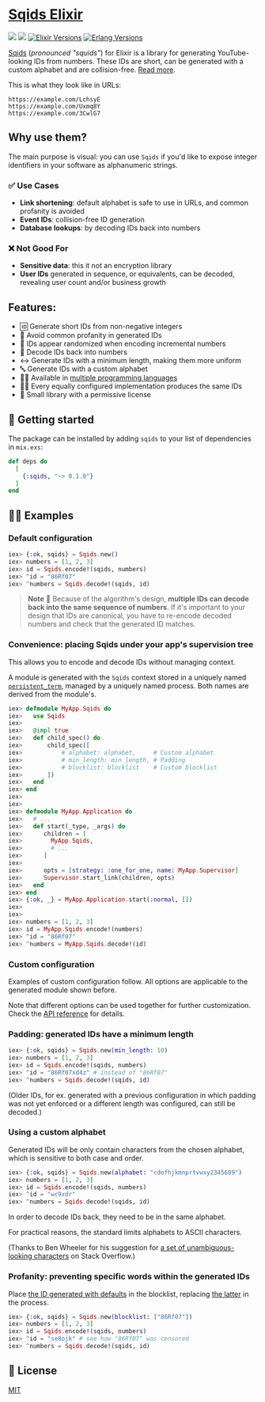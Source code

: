 # [Sqids Elixir](https://sqids.org/elixir)

[![](https://img.shields.io/hexpm/v/sqids.svg?style=flat)](https://hex.pm/packages/sqids)
[![](https://github.com/sqids/sqids-elixir/actions/workflows/ci.yml/badge.svg)](https://github.com/sqids/sqids-elixir/actions/workflows/ci.yml)
[![Elixir Versions](https://img.shields.io/badge/Elixir-1.7%20to%201.15-blue)](https://elixir-lang.org/)
[![Erlang Versions](https://img.shields.io/badge/Erlang%2FOTP-21.3%20to%2026-blue)](https://www.erlang.org)


[Sqids](https://sqids.org/elixir) (*pronounced "squids"*) for Elixir is a
library for generating YouTube-looking IDs from numbers. These IDs are short,
can be generated with a custom alphabet and are collision-free. [Read
more](https://sqids.org/faq).

This is what they look like in URLs:
```
https://example.com/LchsyE
https://example.com/Uxmq8Y
https://example.com/3CwlG7
```

## Why use them?

The main purpose is visual: you can use `Sqids` if you'd like to expose integer
identifiers in your software as alphanumeric strings.

### ✅ Use Cases

* **Link shortening**: default alphabet is safe to use in URLs, and common profanity is avoided
* **Event IDs**: collision-free ID generation
* **Database lookups**: by decoding IDs back into numbers

### ❌ Not Good For

* **Sensitive data**: this it not an encryption library
* **User IDs** generated in sequence, or equivalents, can be decoded, revealing
  user count and/or business growth

## Features:

* 🆔 Generate short IDs from non-negative integers
* 🤬 Avoid common profanity in generated IDs
* 🎲 IDs appear randomized when encoding incremental numbers
* 🧰 Decode IDs back into numbers
* ↔️  Generate IDs with a minimum length, making them more uniform
* 🔤 Generate IDs with a custom alphabet
* 👩‍💻 Available in [multiple programming languages](https://sqids.org)
* 👯‍♀️ Every equally configured implementation produces the same IDs
* 🍻 Small library with a permissive license

## 🚀 Getting started

The package can be installed by adding `sqids` to your list of dependencies in `mix.exs`:

```elixir
def deps do
  [
    {:sqids, "~> 0.1.0"}
  ]
end
```

## 👩‍💻 Examples

### Default configuration

```elixir
iex> {:ok, sqids} = Sqids.new()
iex> numbers = [1, 2, 3]
iex> id = Sqids.encode!(sqids, numbers)
iex> ^id = "86Rf07"
iex> ^numbers = Sqids.decode!(sqids, id)
```

> **Note**
> 🚧 Because of the algorithm's design, **multiple IDs can decode back into the
> same sequence of numbers**. If it's important to your design that IDs are
> canonical, you have to re-encode decoded numbers and check that the
> generated ID matches.

### Convenience: placing Sqids under your app's supervision tree

This allows you to encode and decode IDs without managing context.

A module is generated with the `Sqids` context stored in a uniquely named
[`persistent_term`](https://www.erlang.org/doc/man/persistent_term), managed by
a uniquely named process. Both names are derived from the module's.

```elixir
iex> defmodule MyApp.Sqids do
iex>   use Sqids
iex>   
iex>   @impl true
iex>   def child_spec() do
iex>       child_spec([
iex>           # alphabet: alphabet,     # Custom alphabet
iex>           # min_length: min_length, # Padding
iex>           # blocklist: blocklist    # Custom blocklist
iex>       ])
iex>   end
iex> end
iex>
iex>
iex> defmodule MyApp.Application do
iex>   # ...
iex>   def start(_type, _args) do
iex>      children = [
iex>        MyApp.Sqids,
iex>        # ...
iex>      ]
iex>
iex>      opts = [strategy: :one_for_one, name: MyApp.Supervisor]
iex>      Supervisor.start_link(children, opts)
iex>   end
iex> end
iex> {:ok, _} = MyApp.Application.start(:normal, [])
iex>
iex>
iex> numbers = [1, 2, 3]
iex> id = MyApp.Sqids.encode!(numbers)
iex> ^id = "86Rf07"
iex> ^numbers = MyApp.Sqids.decode!(id)
```

### Custom configuration

Examples of custom configuration follow. All options are applicable to the
generated module shown before.

Note that different options can be used together for further customization.
Check the [API reference](https://hexdocs.pm/sqids/api-reference.html) for
details.

### Padding: generated IDs have a minimum length

```elixir
iex> {:ok, sqids} = Sqids.new(min_length: 10)
iex> numbers = [1, 2, 3]
iex> id = Sqids.encode!(sqids, numbers)
iex> ^id = "86Rf07xd4z" # instead of "86Rf07"
iex> ^numbers = Sqids.decode!(sqids, id)
```

(Older IDs, for ex. generated with a previous configuration in which padding
was not yet enforced or a different length was configured, can still be
decoded.)

### Using a custom alphabet

Generated IDs will be only contain characters from the chosen alphabet, which
is sensitive to both case and order.

```elixir
iex> {:ok, sqids} = Sqids.new(alphabet: "cdefhjkmnprtvwxy2345689")
iex> numbers = [1, 2, 3]
iex> id = Sqids.encode!(sqids, numbers)
iex> ^id = "wc9xdr"
iex> ^numbers = Sqids.decode!(sqids, id)
```

In order to decode IDs back, they need to be in the same alphabet.

For practical reasons, the standard limits alphabets to ASCII characters.

(Thanks to Ben Wheeler for his
suggestion for [a set of unambiguous-looking characters](https://stackoverflow.com/questions/11919708/set-of-unambiguous-looking-letters-numbers-for-user-input/58098360#58098360)
on Stack Overflow.)

### Profanity: preventing specific words within the generated IDs

Place [the ID generated with defaults](#default-configuration) in the
blocklist, replacing [the latter](https://github.com/sqids/sqids-blocklist/) in
the process.

```elixir
iex> {:ok, sqids} = Sqids.new(blocklist: ["86Rf07"])
iex> numbers = [1, 2, 3]
iex> id = Sqids.encode!(sqids, numbers)
iex> ^id = "se8ojk" # see how "86Rf07" was censored
iex> ^numbers = Sqids.decode!(sqids, id)
```

## 📝 License

[MIT](LICENSE)
